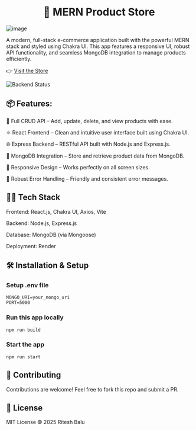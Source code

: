 <h1 align="center">🛒 MERN Product Store</h1>

![image](https://github.com/user-attachments/assets/0272a576-15bf-4547-a8e4-3ec03f9a8e5a)

A modern, full-stack e-commerce application built with the powerful MERN stack and styled using Chakra UI. This app features a responsive UI, robust API functionality, and seamless MongoDB integration to manage products efficiently.

👉 [Visit the Store](https://mern-project-product-store.onrender.com)

![Backend Status](https://img.shields.io/badge/Backend-Online-brightgreen?style=for-the-badge&logo=render)

## 📦 Features:

🔧 Full CRUD API – Add, update, delete, and view products with ease.

⚛️ React Frontend – Clean and intuitive user interface built using Chakra UI.

🌐 Express Backend – RESTful API built with Node.js and Express.js.

📡 MongoDB Integration – Store and retrieve product data from MongoDB.

📱 Responsive Design – Works perfectly on all screen sizes.

🐞 Robust Error Handling – Friendly and consistent error messages.

## 🧑‍💻 Tech Stack

Frontend: React.js, Chakra UI, Axios, Vite

Backend: Node.js, Express.js

Database: MongoDB (via Mongoose)

Deployment: Render

## 🛠️ Installation & Setup

### Setup .env file

```shell
MONGO_URI=your_mongo_uri
PORT=5000
```

### Run this app locally

```shell
npm run build
```

### Start the app

```shell
npm run start
```

## 🤝 Contributing
Contributions are welcome! Feel free to fork this repo and submit a PR.

## 📄 License
MIT License © 2025 Ritesh Balu






